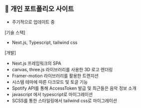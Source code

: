 ## 🎨 개인 포트폴리오 사이트
- 주기적으로 업데이트 중

[기술 스택]
- Next.js, Typescript, tailwind css

[개발]
- Next.js 프레임워크의 SPA
- canvas, three.js 라이브러리를 사용한 3D 로고 렌더링
- Framer-motion 라이브러리를 활용한 트랜지션
- 시스템 테마에 따른 다크모드 및 토글 기능
- Spotify API를 통해 AccessToken 발급 및 최근들은 음악 정보 소개
- javascript 에서 typescript로 마이그레이션
- SCSS를 통한 스타일링에서 tailwind css로 마이그레이션
